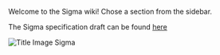 Welcome to the Sigma wiki! Chose a section from the sidebar.

The Sigma specification draft can be found [here](Specification)

![Title Image Sigma](https://github.com/Neo23x0/sigma/blob/master/images/Sigma_0.3_inverted_title_wiki.png)
